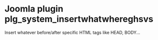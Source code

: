 # Joomla plugin plg_system_insertwhatwhereghsvs
 
Insert whatever before/after specific HTML tags like HEAD, BODY...